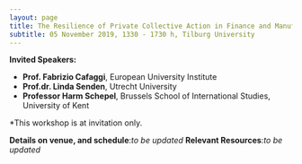 ```yaml
---
layout: page
title: The Resilience of Private Collective Action in Finance and Manufacturing: Theoretical Challenges
subtitle: 05 November 2019, 1330 - 1730 h, Tilburg University
---
```


**Invited Speakers:**
+ **Prof. Fabrizio Cafaggi**, European University Institute
+ **Prof.dr. Linda Senden**, Utrecht University
+ **Professor Harm Schepel**, Brussels School of International Studies, University of Kent

*This workshop is at invitation only.

**Details on venue, and schedule**:_to be updated_
**Relevant Resources**:_to be updated_
